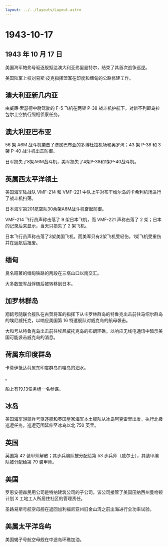 ```yaml
---
layout: ../../layouts/Layout.astro
---
```


# 1943-10-17

## 1943 年 10 月 17 日

美国海军帕弗号驱逐舰抵达澳大利亚弗里曼特尔，结束了其首次战争巡逻。

美国陆军上校刘易斯·皮克指挥盟军在印度和缅甸的公路修建工作。

## 澳大利亚新几内亚

由威廉·索瑟德中尉驾驶的 F-5 飞机在两架 P-38
战斗机护航下，对新不列颠岛拉包尔上空执行照相侦察任务。

## 澳大利亚巴布亚

56 架 A6M 战斗机袭击了澳属巴布亚的多博杜拉机场和奥罗湾；43 架 P-38 和 3
架 P-40 战斗机出击防御。

日军损失了8架A6M战斗机，美军损失了4架P-38和1架P-40战斗机。

## 英属西太平洋领土

美国海军陆战队 VMF-214 和 VMF-221
中队上午对布干维尔岛的卡希利机场进行了战斗机扫荡。

日本海军第201航空队30余架A6M战斗机奋起防御。

VMF-214 飞行员声称击落了 9 架日本飞机，而 VMF-221 声称击落了 2
架；日本的记录后来显示，当天只损失了 2 架飞机。

日本飞行员声称击落了3架美国飞机，而美军只有2架飞机受轻伤，1架飞机受重伤并在返航后报废。

## 缅甸

臭名昭著的缅甸铁路的两段在三塔山口以南交汇。

大多数盟军战俘随后被转移到日本。

## 加罗林群岛

翔鹤号随联合舰队在古贺将军的指挥下从卡罗林群岛的特鲁克出击前往马绍尔群岛的埃尼威托克，以响应美国第
16 特遣舰队对威克岛的航母袭击。

大和号从特鲁克岛出击前往埃尼威托克岛的布朗环礁，以响应无线电通讯中暗示美国可能袭击威克岛的消息。

## 荷属东印度群岛

卡莫伊抵达荷属东印度群岛爪哇岛的泗水。

。

船上有19.13任务组一名参谋。

## 冰岛

美国海军游骑兵号驱逐舰和英国皇家海军本土舰队从冰岛阿克雷里出发，执行北极巡逻任务，巡逻范围延伸至冰岛以北
750 英里。

## 英国

英国第 42 装甲师解散；其步兵编队被分配给第 53
步兵师（威尔士），其装甲编队被分配给第 79 装甲师。

## 美国

罗恩安德森民用公司是特纳建筑公司的子公司，该公司接管了美国田纳西州曼哈顿计划
X 工地工人所居住社区的管理责任。

圣路易斯号航空母舰在返回加利福尼亚州旧金山湾之前出海进行全功率试验。

## 美属太平洋岛屿

美国蝎子号航空母舰在中途岛环礁加油。